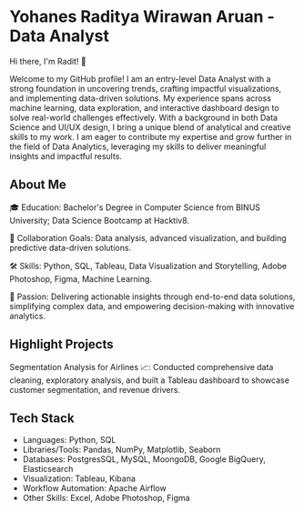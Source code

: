 # Yohanes Raditya Wirawan Aruan - Data Analyst 

Hi there, I'm Radit! 👋

Welcome to my GitHub profile!
I am an entry-level Data Analyst with a strong foundation in uncovering trends, crafting impactful visualizations, and implementing data-driven solutions. 
My experience spans across machine learning, data exploration, and interactive dashboard design to solve real-world challenges effectively.
With a background in both Data Science and UI/UX design, I bring a unique blend of analytical and creative skills to my work. 
I am eager to contribute my expertise and grow further in the field of Data Analytics, leveraging my skills to deliver meaningful insights and impactful results.

## About Me
🎓 Education: Bachelor's Degree in Computer Science from BINUS University; Data Science Bootcamp at Hacktiv8.

🤝 Collaboration Goals: Data analysis, advanced visualization, and building predictive data-driven solutions.

🛠️ Skills: Python, SQL, Tableau, Data Visualization and Storytelling, Adobe Photoshop, Figma, Machine Learning.

🚀 Passion: Delivering actionable insights through end-to-end data solutions, simplifying complex data, and empowering decision-making with innovative analytics.

## Highlight Projects
Segmentation Analysis for Airlines 📈: Conducted comprehensive data cleaning, exploratory analysis, and built a Tableau dashboard to showcase customer segmentation, and revenue drivers.

## Tech  Stack
 - Languages: Python, SQL
 - Libraries/Tools: Pandas, NumPy, Matplotlib, Seaborn
 - Databases: PostgresSQL, MySQL, MoongoDB, Google BigQuery, Elasticsearch
 - Visualization: Tableau, Kibana
 - Workflow Automation: Apache Airflow
 - Other Skills: Excel, Adobe Photoshop, Figma


